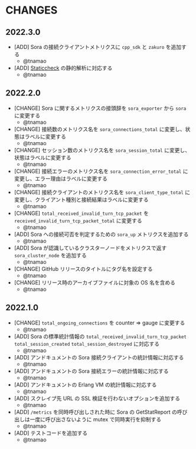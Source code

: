 # CHANGES

## 2022.3.0

- [ADD] Sora の接続クライアントメトリクスに `cpp_sdk` と `zakuro` を追加する
    - @tnamao
- [ADD] [Staticcheck](https://staticcheck.io/) の静的解析に対応する
    - @tnamao

## 2022.2.0

- [CHANGE] Sora に関するメトリクスの接頭辞を `sora_exporter` から `sora` に変更する
    - @tnamao
- [CHANGE] 接続数のメトリクス名を `sora_connections_total` に変更し、状態はラベルに変更する
    - @tnamao
- [CHANGE] セッション数のメトリクス名を `sora_session_total` に変更し、状態はラベルに変更する
    - @tnamao
- [CHANGE] 接続エラーのメトリクス名を `sora_connection_error_total` に変更し、エラー理由はラベルに変更する
    - @tnamao
- [CHANGE] 接続クライアントのメトリクス名を `sora_client_type_total` に変更し、クライアント種別と接続結果はラベルに変更する
    - @tnamao
- [CHANGE] `total_received_invalid_turn_tcp_packet` を `received_invalid_turn_tcp_packet_total` に変更する
    - @tnamao
- [ADD] Sora への接続可否を判定するための `sora_up` メトリクスを追加する
    - @tnamao
- [ADD] Sora が認識しているクラスターノードをメトリクスで返す `sora_cluster_node` を追加する
    - @tnamao
- [CHANGE] GitHub リリースのタイトルにタグ名を設定する
    - @tnamao
- [CHANGE] リリース時のアーカイブファイルに対象の OS 名を含める
    - @tnamao

## 2022.1.0

- [CHANGE] `total_ongoing_connections` を counter => gauge に変更する
    - @tnamao
- [ADD] Sora の標準統計情報の `total_received_invalid_turn_tcp_packet` `total_session_created` `total_session_destroyed` に対応する
    - @tnamao
- [ADD] アンドキュメントの Sora 接続クライアントの統計情報に対応する
    - @tnamao
- [ADD] アンドキュメントの Sora 接続エラーの統計情報に対応する
    - @tnamao
- [ADD] アンドキュメントの Erlang VM の統計情報に対応する
    - @tnamao
- [ADD] スクレイプ先 URL の SSL 検証を行わないオプションを追加する
    - @tnamao
- [ADD] `/metrics` を同時呼び出しされた時に Sora の GetStatReport の呼び出しは一度に呼び出さないように mutex で同時実行を抑制する
    - @tnamao
- [ADD] テストコードを追加する
    - @tnamao
